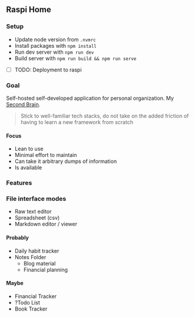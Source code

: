 ## Raspi Home

### Setup
- Update node version from `.nvmrc`
- Install packages with `npm install`
- Run dev server with `npm run dev`
- Build server with `npm run build && npm run serve`
- [ ] TODO: Deployment to raspi


### Goal

Self-hosted self-developed application for personal organization. My [Second Brain](https://www.buildingasecondbrain.com/).

> Stick to well-familiar tech stacks, do not take on the added friction of having to learn a new framework from scratch

#### Focus
- Lean to use
- Minimal effort to maintain
- Can take it arbitrary dumps of information
- Is available


### Features

### File interface modes
- Raw text editor
- Spreadsheet (csv)
- Markdown editor / viewer

#### Probably
- Daily habit tracker
- Notes Folder
  - Blog material
  - Financial planning

#### Maybe
- Financial Tracker
- ?Todo List
- Book Tracker